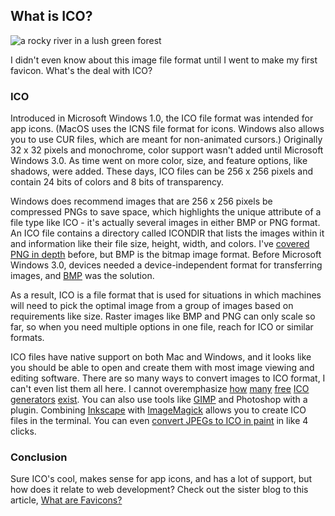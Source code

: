 ## What is ICO?

![a rocky river in a lush green forest](https://images.abbeyperini.com/images-series/river.jpeg)

I didn't even know about this image file format until I went to make my first favicon. What's the deal with ICO?

### ICO

Introduced in Microsoft Windows 1.0, the ICO file format was intended for app icons. (MacOS uses the ICNS file format for icons. Windows also allows you to use CUR files, which are meant for non-animated cursors.) Originally 32 x 32 pixels and monochrome, color support wasn't added until Microsoft Windows 3.0. As time went on more color, size, and feature options, like shadows, were added. These days, ICO files can be 256 x 256 pixels and contain 24 bits of colors and 8 bits of transparency.

Windows does recommend images that are 256 x 256 pixels be compressed PNGs to save space, which highlights the unique attribute of a file type like ICO - it's actually several images in either BMP or PNG format. An ICO file contains a directory called ICONDIR that lists the images within it and information like their file size, height, width, and colors. I've [covered PNG in depth](/blog.html?blog=images#image-types) before, but BMP is the bitmap image format. Before Microsoft Windows 3.0, devices needed a device-independent format for transferring images, and [BMP](https://docs.microsoft.com/en-us/previous-versions/ms969901(v=msdn.10)?redirectedfrom=MSDN) was the solution.

As a result, ICO is a file format that is used for situations in which machines will need to pick the optimal image from a group of images based on requirements like size. Raster images like BMP and PNG can only scale so far, so when you need multiple options in one file, reach for ICO or similar formats.

ICO files have native support on both Mac and Windows, and it looks like you should be able to open and create them with most image viewing and editing software. There are so many ways to convert images to ICO format, I can't even list them all here. I cannot overemphasize [how](https://favicon.io/favicon-converter/) [many](https://www.favicon-generator.org/) [free](https://realfavicongenerator.net/) [ICO](https://www.favicon.cc/) [generators](https://favicon.io/) [exist](https://www.favicongenerator.com/). You can also use tools like [GIMP](https://www.gimp.org/) and Photoshop with a plugin. Combining [Inkscape](https://inkscape.org/) with [ImageMagick](https://www.imagemagick.org/script/download.php) allows you to create ICO files in the terminal. You can even [convert JPEGs to ICO in paint](https://www.techwalla.com/articles/how-to-create-an-ico-file-from-a-jpeg-in-paint) in like 4 clicks.

### Conclusion

Sure ICO's cool, makes sense for app icons, and has a lot of support, but how does it relate to web development? Check out the sister blog to this article, [What are Favicons?](/blog.html?blog=favicons)

